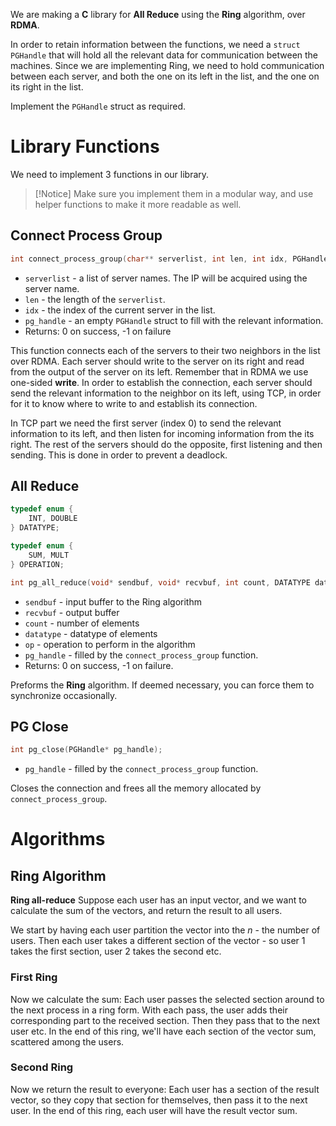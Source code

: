 
We are making a **C** library for **All Reduce** using the **Ring** algorithm, over **RDMA**.

In order to retain information between the functions, we need a `struct PGHandle` that will hold all the relevant data for communication between the machines. Since we are implementing Ring, we need to hold communication between each server, and both the one on its left in the list, and the one on its right in the list.

Implement the `PGHandle` struct as required.

# Library Functions
We need to implement 3 functions in our library.

> [!Notice]
> Make sure you implement them in a modular way, and use helper functions to make it more readable as well.

## Connect Process Group
```c
int connect_process_group(char** serverlist, int len, int idx, PGHandle* pg_handle);
```
- `serverlist` - a list of server names. The IP will be acquired using the server name.
- `len` - the length of the `serverlist`.
- `idx` - the index of the current server in the list.
- `pg_handle` - an empty `PGHandle` struct to fill with the relevant information.
- Returns: 0 on success, -1 on failure

This function connects each of the servers to their two neighbors in the list over RDMA. Each server should write to the server on its right and read from the output of the server on its left. Remember that in RDMA we use one-sided **write**.
In order to establish the connection, each server should send the relevant information to the neighbor on its left, using TCP, in order for it to know where to write to and establish its connection.

In TCP part we need the first server (index 0) to send the relevant information to its left, and then listen for incoming information from the its right. The rest of the servers should do the opposite, first listening and then sending. This is done in order to prevent a deadlock.

## All Reduce
```c
typedef enum {
	INT, DOUBLE
} DATATYPE;

typedef enum {
	SUM, MULT
} OPERATION;

int pg_all_reduce(void* sendbuf, void* recvbuf, int count, DATATYPE datatype, OPERATION op, PGHandle* pg_handle);
```
- `sendbuf` - input buffer to the Ring algorithm
- `recvbuf` - output buffer
- `count` - number of elements
- `datatype` - datatype of elements
- `op` - operation to perform in the algorithm
- `pg_handle` - filled by the `connect_process_group` function.
- Returns: 0 on success, -1 on failure.

Preforms the **Ring** algorithm.
If deemed necessary, you can force them to synchronize occasionally.

## PG Close
```c
int pg_close(PGHandle* pg_handle);
```
- `pg_handle` - filled by the `connect_process_group` function.

Closes the connection and frees all the memory allocated by `connect_process_group`.
# Algorithms
## Ring Algorithm
**Ring all-reduce**
Suppose each user has an input vector, and we want to calculate the sum of the vectors, and return the result to all users.

We start by having each user partition the vector into the $n$ - the number of users.
Then each user takes a different section of the vector - so user 1 takes the first section, user 2 takes the second etc.
### First Ring
Now we calculate the sum:
Each user passes the selected section around to the next process in a ring form.
With each pass, the user adds their corresponding part to the received section.
Then they pass that to the next user etc.
In the end of this ring, we'll have each section of the vector sum, scattered among the users.
### Second Ring
Now we return the result to everyone:
Each user has a section of the result vector, so they copy that section for themselves, then pass it to the next user.
In the end of this ring, each user will have the result vector sum.